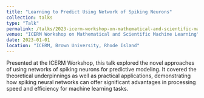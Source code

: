 ```yaml
---
title: "Learning to Predict Using Network of Spiking Neurons"
collection: talks
type: "Talk"
permalink: /talks/2023-icerm-workshop-on-mathematical-and-scientific-machine-learning
venue: "ICERM Workshop on Mathematical and Scientific Machine Learning"
date: 2023-01-01
location: "ICERM, Brown University, Rhode Island"
---
```


Presented at the ICERM Workshop, this talk explored the novel approaches of using networks of spiking neurons for predictive modeling. It covered the theoretical underpinnings as well as practical applications, demonstrating how spiking neural networks can offer significant advantages in processing speed and efficiency for machine learning tasks.
